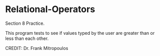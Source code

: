 # Relational-Operators
Section 8 Practice. 

This program tests to see if values typed by the user are greater than or less than each other.

CREDIT: Dr. Frank Mitropoulos
